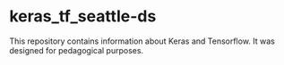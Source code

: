 # keras_tf_seattle-ds

This repository contains information about Keras and Tensorflow. It was designed for pedagogical purposes.
